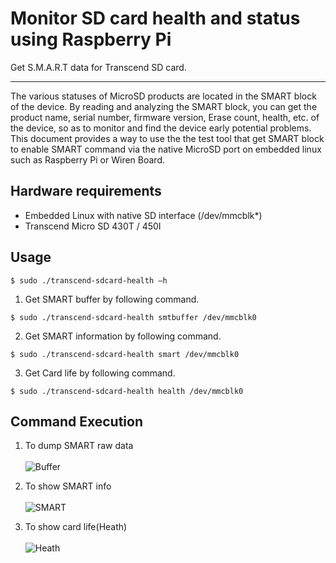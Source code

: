 # Monitor SD card health and status using Raspberry Pi
Get S.M.A.R.T data for Transcend SD card.

-------------------------
The various statuses of MicroSD products are located in the SMART block of the device. 
By reading and analyzing the SMART block, you can get the product name, serial number, firmware version, Erase count, health, etc. of the device, so as to monitor and find the 
device early potential problems. This document provides a way to use the the test tool that get SMART block to enable SMART command via the native MicroSD port on embedded linux such as Raspberry Pi or Wiren Board.

Hardware requirements
-------------------------
* Embedded Linux with native SD interface (/dev/mmcblk*)
* Transcend Micro SD 430T / 450I

Usage
-------------------------

```
$ sudo ./transcend-sdcard-health –h
``` 
1. Get SMART buffer by following command.
```
$ sudo ./transcend-sdcard-health smtbuffer /dev/mmcblk0
``` 
2. Get SMART information by following command.
```
$ sudo ./transcend-sdcard-health smart /dev/mmcblk0
``` 
3. Get Card life by following command.
```
$ sudo ./transcend-sdcard-health health /dev/mmcblk0
``` 

Command Execution
-------------------------
1. To dump SMART raw data</br></br>
![Buffer](https://github.com/transcend-information/RaspberryPi-SDcard-SMARTQuery/blob/main/smtbuffer.png)

2. To show SMART info</br></br>
![SMART](https://github.com/transcend-information/RaspberryPi-SDcard-SMARTQuery/blob/main/smart.png)

3. To show card life(Heath)</br></br>
![Heath](https://github.com/transcend-information/RaspberryPi-SDcard-SMARTQuery/blob/main/health.png)
